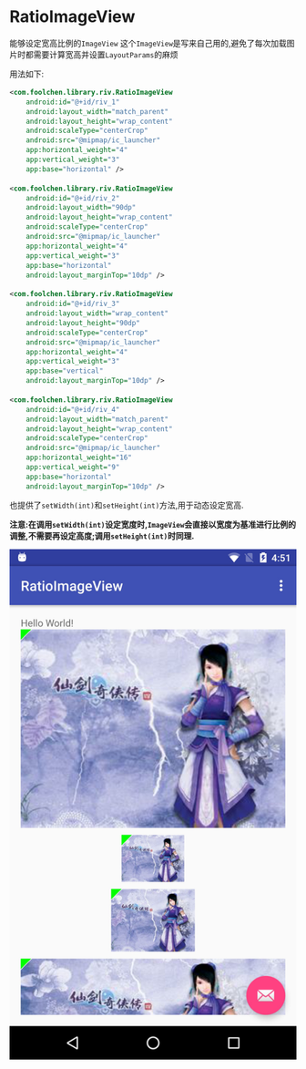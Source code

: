 # RatioImageView
能够设定宽高比例的`ImageView`
这个`ImageView`是写来自己用的,避免了每次加载图片时都需要计算宽高并设置`LayoutParams`的麻烦

用法如下:
```xml
<com.foolchen.library.riv.RatioImageView
    android:id="@+id/riv_1"
    android:layout_width="match_parent"
    android:layout_height="wrap_content"
    android:scaleType="centerCrop"
    android:src="@mipmap/ic_launcher"
    app:horizontal_weight="4"
    app:vertical_weight="3"
    app:base="horizontal" />

<com.foolchen.library.riv.RatioImageView
    android:id="@+id/riv_2"
    android:layout_width="90dp"
    android:layout_height="wrap_content"
    android:scaleType="centerCrop"
    android:src="@mipmap/ic_launcher"
    app:horizontal_weight="4"
    app:vertical_weight="3"
    app:base="horizontal"
    android:layout_marginTop="10dp" />

<com.foolchen.library.riv.RatioImageView
    android:id="@+id/riv_3"
    android:layout_width="wrap_content"
    android:layout_height="90dp"
    android:scaleType="centerCrop"
    android:src="@mipmap/ic_launcher"
    app:horizontal_weight="4"
    app:vertical_weight="3"
    app:base="vertical"
    android:layout_marginTop="10dp" />

<com.foolchen.library.riv.RatioImageView
    android:id="@+id/riv_4"
    android:layout_width="match_parent"
    android:layout_height="wrap_content"
    android:scaleType="centerCrop"
    android:src="@mipmap/ic_launcher"
    app:horizontal_weight="16"
    app:vertical_weight="9"
    app:base="horizontal"
    android:layout_marginTop="10dp" />
```

也提供了`setWidth(int)`和`setHeight(int)`方法,用于动态设定宽高.

**注意:在调用`setWidth(int)`设定宽度时,`ImageView`会直接以宽度为基准进行比例的调整,不需要再设定高度;调用`setHeight(int)`时同理.**

![](images/preview.png)
